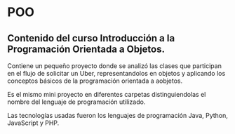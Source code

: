 # POO
## Contenido del curso Introducción a la Programación Orientada a Objetos.
Contiene un pequeño proyecto donde se analizó las clases que participan en el flujo de solicitar un Uber, representandolos en objetos y aplicando los conceptos básicos de la programación orientada a aobjetos.

Es el mismo mini proyecto en diferentes carpetas distinguiendolas el nombre del lenguaje de programación utilizado.

Las tecnologías usadas fueron los lenguajes de programación Java, Python, JavaScript y PHP.
